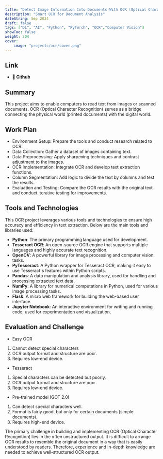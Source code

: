 ```yaml
---
title: "Detect Image Information Into Documents With OCR (Optical Character Recognition)"
description: "Smart OCR for Document Analysis"
dateString: Sep 2024
draft: false
tags: ["DL", "AI", "Python", "PyTorch", "OCR","Computer Vision"]
showToc: false
weight: 204
cover:
    image: "projects/ocr/cover.png"
--- 
```


## Link
- 🔗 [**Github**](https://github.com/Alfianri-Manihuruk/ImageToDocumentOCR)

## Summary

This project aims to enable computers to read text from images or scanned documents. OCR (Optical Character Recognition) serves as a bridge connecting the physical world (printed documents) with the digital world.

## Work Plan
- Environment Setup: Prepare the tools and conduct research related to OCR.
- Data Collection: Gather a dataset of images containing text.
- Data Preprocessing: Apply sharpening techniques and contrast adjustment to the images.
- OCR Implementation: Integrate OCR and develop text extraction functions.
- Column Segmentation: Add logic to divide the text by columns and test the results.
- Evaluation and Testing: Compare the OCR results with the original text and conduct iterative testing for improvements.

## Tools and Technologies
This OCR project leverages various tools and technologies to ensure high accuracy and efficiency in text extraction. 
Below are the main tools and libraries used:

- **Python**: The primary programming language used for development.
- **Tesseract OCR**: An open-source OCR engine that supports multiple languages and highly accurate text recognition.
- **OpenCV**: A powerful library for image processing and computer vision tasks.
- **PyTesseract**: A Python wrapper for Tesseract OCR, making it easy to use Tesseract's features within Python scripts.
- **Pandas**: A data manipulation and analysis library, used for handling and processing extracted text data.
- **NumPy**: A library for numerical computations in Python, used for various image processing tasks.
- **Flask**: A micro web framework for building the web-based user interface.
- **Jupyter Notebook**: An interactive environment for writing and running code, used for experimentation and visualization.


## Evaluation and Challenge
- Easy OCR 
1. Cannot detect special characters
2. OCR output format and structure are poor.
3. Requires low-end device.

- Tesseract
1. Special characters can be detected but poorly.
2. OCR output format and structure are poor.
3. Requires low-end device.

- Pre-trained model (GOT 2.0)
1. Can detect special characters well.
2. Format is fairly good, but only for certain documents (simple documents).
3. Requires high-end device.

The primary challenge in building and implementing OCR (Optical Character Recognition) lies in the often unstructured output. It is difficult to arrange OCR results to resemble the original document in a way that is easily understood by readers. Therefore, experience and in-depth knowledge are needed to achieve well-structured OCR output.

